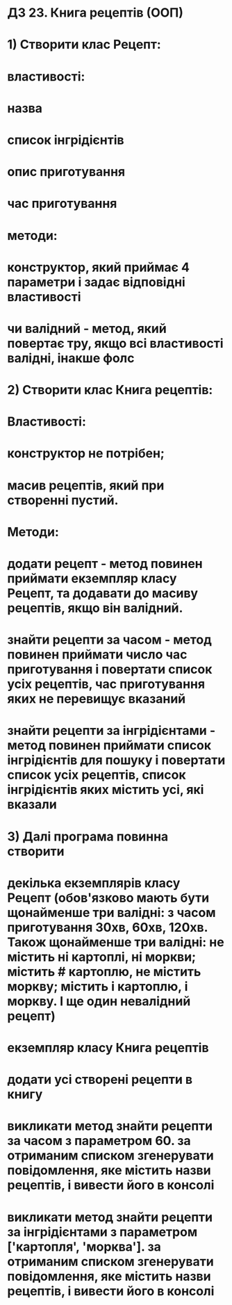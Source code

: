 # ДЗ 23. Книга рецептів (ООП)

# 1) Створити клас Рецепт:

# властивості:
# назва
# список інгрідієнтів
# опис приготування
# час приготування
# методи:
# конструктор, який приймає 4 параметри і задає відповідні властивості
# чи валідний - метод, який повертає тру, якщо всі властивості валідні, інакше фолс
# 2) Створити клас Книга рецептів:
# 
# Властивості:
# конструктор не потрібен;
# масив рецептів, який при створенні пустий.
# Методи:
# додати рецепт - метод повинен приймати екземпляр класу Рецепт, та додавати до масиву рецептів, якщо він валідний.
# знайти рецепти за часом - метод повинен приймати число час приготування і повертати список усіх рецептів, час приготування яких не перевищує вказаний
# знайти рецепти за інгрідієнтами - метод повинен приймати список інгрідієнтів для пошуку і повертати список усіх рецептів, список інгрідієнтів яких містить усі, які вказали
# 3) Далі програма повинна створити
# 
# декілька екземплярів класу Рецепт (обов'язково мають бути щонайменше три валідні: з часом приготування 30хв, 60хв, 120хв. Також щонайменше три валідні: не містить ні картоплі, ні моркви; містить # картоплю, не містить моркву; містить і картоплю, і моркву. І ще один невалідний рецепт)
# екземпляр класу Книга рецептів
# додати усі створені рецепти в книгу
# викликати метод знайти рецепти за часом з параметром 60. за отриманим списком згенерувати повідомлення, яке містить назви рецептів, і вивести його в консолі
# викликати метод знайти рецепти за інгрідієнтами з параметром ['картопля', 'морква']. за отриманим списком згенерувати повідомлення, яке містить назви рецептів, і вивести його в консолі